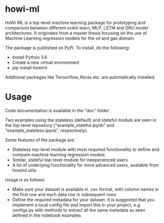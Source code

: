 # howi-ml
HoWi ML is a top-level machine learning package for prototyping and comparison between different scikit-learn, MLP, LSTM and GRU model architectures. It originates from a master thesis focusing on the use of Machine Learning regression models for the oil and gas domain.

The package is published on PyPi. To install, do the following:
- Install Python 3.6
- Create a new virtual environment
- pip install howiml

Additional packages like Tensorflow, Keras etc. are automatically installed.

# Usage
Code documentation is available in the "doc" folder

Two examples using the stateless (default) and stateful module are seen in the top-level repository ("example_stateful.ipynb" and "example_stateless.ipynb", respectively).

Some features of the package are:
- Stateless top-level module with most required functionality to define and compare machine learning regression models
- Similar, stateful top-level module for inexperienced users
- A lot of underlying functionality for more advanced users, available from howiml.utils

Usage is as follows:
- Make sure your dataset is available in .csv format, with column names in the first row and each data row in subsequent rows
- Define the required metadata for your dataset. It is suggested that you implement a local config file and import this in your project, e.g. configs.py with methods to extract all the same metadata as seen defined in the notebook examples
